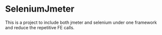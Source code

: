# SeleniumJmeter
This is a project to include both jmeter and selenium under one framework and reduce the repetitive FE calls.
